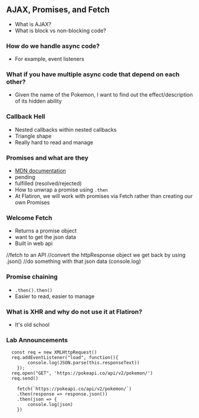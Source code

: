 ## AJAX, Promises, and Fetch
- What is AJAX?
- What is block vs non-blocking code?

### How do we handle async code?
- For example, event listeners

### What if you have multiple async code that depend on each other?
- Given the name of the Pokemon, I want to find out the effect/description of its hidden ability

### Callback Hell
- Nested callbacks within nested callbacks
- Triangle shape
- Really hard to read and manage

### Promises and what are they
- [MDN documentation](https://developer.mozilla.org/en-US/docs/Web/JavaScript/Reference/Global_Objects/Promise)
- pending
- fulfilled (resolved/rejected)
- How to unwrap a promise using `.then`
- At Flatiron, we will work with promises via Fetch rather than creating our own Promises

### Welcome Fetch
- Returns a promise object
 - want to get the json data
- Built in web api


//fetch to an API
//convert the httpResponse object we get back by using .json()
//do something with that json data (console.log)

### Promise chaining
- `.then().then()`
- Easier to read, easier to manage

### What is XHR and why do not use it at Flatiron?
- It's old school

### Lab Announcements




















```XHR (web API)
  const req = new XMLHttpRequest()
  req.addEventListener("load", function(){
		console.log(JSON.parse(this.responseText))
	});
  req.open("GET", 'https://pokeapi.co/api/v2/pokemon/')
  req.send()
```
```FETCH (web API)
	fetch(`https://pokeapi.co/api/v2/pokemon/`)
	.then(response => response.json())
	.then(json => {
		console.log(json)
	})
```
